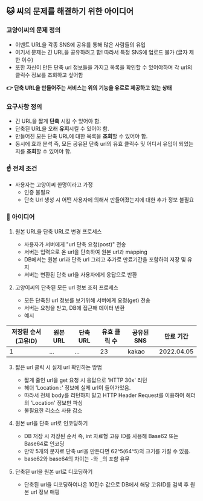 ## 🐱 씨의 문제를 해결하기 위한 아이디어

### 고양이씨의 문제 정의
  - 이벤트 URL을 각종 SNS에 공유를 통해 많은 사람들의 유입
  - 여기서 문제는 긴 URL을 공유하려고 함! 따라서 특정 SNS에 업로드 불가 (글자 제한 이슈)
  - 또한 자신이 만든 단축 url 정보들을 가지고 목록을 확인할 수 있어야하며 각 url의 클릭수 정보를 조회하고 싶어함

**👉 단축 URL을 만들어주는 서비스는 위의 기능을 유료로 제공하고 있는 상태**

### 요구사항 정의
  - 긴 URL을 짧게 **단축** 시킬 수 있어야 함.
  - 단축된 URL을 오래 **유지**시킬 수 있어야 함.
  - 만들어진 모든 단축 URL에 대한 목록을 **조회**할 수 있어야 함.
  - 동시에 효과 분석 즉, 모든 공유된 단축 url의 유효 클릭수 및 어디서 유입이 되었는지를 **조회**할 수 있어야 함.

### ☝️ 전제 조건
  - 사용자는 고양이씨 한명이라고 가정
    - 인증 불필요
    - 단축 Url 생성 시 어떤 사용자에 의해서 만들어졌는지에 대한 추가 정보 불필요

### 👊 아이디어
1. 원본 URL을 단축 URL로 변경 프로세스
    - 사용자가 서버에게 "url 단축 요청(post)" 전송
    - 서버는 입력으로 온 url을 단축하여 원본 url과 mapping
    - DB에서는 원본 url과 단축 url 그리고 추가로 만료기간을 포함하여 저장 및 유지
    - 서버는 변환된 단축 url을 사용자에게 응답으로 반환

2. 고양이씨의 단축된 모든 url 정보 조회 프로세스
    - 모든 단축된 url 정보를 보기위해 서버에게 요청(get) 전송
    - 서버는 요청을 받고, DB에 접근해  데이터 반환
    - 예시

저장된 순서(고유ID) | 원본 URL | 단축 URL | 유효 클릭 수 | 공유된 SNS | 만료 기간
-- | -- | -- | -- | -- | --
1 | ... | ... | 23 | kakao | 2022.04.05

3. 짧은 url 클릭 시 실제 url 확인하는 방법
    - 짧게 줄인 url을 get 요청 시 응답으로 'HTTP 30x' 리턴
    - 헤더 'Location :' 정보에 실제 url이 들어가있음.
    - 따라서 전체 body를 리턴하지 말고 HTTP Header Request를 이용하여 헤더의 'Location' 정보만 파싱
    - 불필요한 리소스 사용 감소

4. 원본 url을 단축 url로 인코딩하기
    - DB 저장 시 저장된 순서 즉, int 자료형 고유 ID를 사용해 Base62 또는 Base64로 인코딩
    - 만약 5개의 문자로 단축 url을 만든다면 62^5(64^5)의 크기를 가질 수 있음.
    - base62와 base64의 차이는 ```-```와 ```_```의 포함 유무

5. 단축된 url을 원본 url로 디코딩하기
    - 단축된 url을 디코딩하여나온 10진수 값으로 DB에서 해당 고유ID를 검색 후 원본 url 정보 매핑


